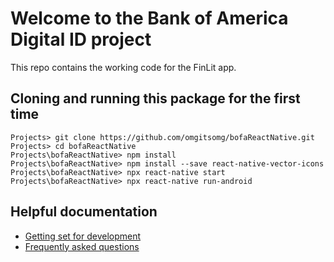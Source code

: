 # Welcome to the Bank of America Digital ID project

This repo contains the working code for the FinLit app.

## Cloning and running this package for the first time

    Projects> git clone https://github.com/omgitsomg/bofaReactNative.git
    Projects> cd bofaReactNative
    Projects\bofaReactNative> npm install
    Projects\bofaReactNative> npm install --save react-native-vector-icons
    Projects\bofaReactNative> npx react-native start
    Projects\bofaReactNative> npx react-native run-android

## Helpful documentation

- [Getting set for development](./SETUP.md)
- [Frequently asked questions](./FAQ.md)